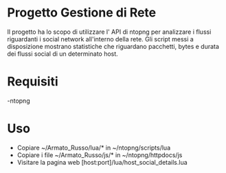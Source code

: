 # Progetto Gestione di Rete
Il progetto ha lo scopo di utilizzare l' API di ntopng per analizzare i flussi riguardanti i social network all'interno della rete. Gli script messi a disposizione mostrano statistiche che riguardano pacchetti, bytes e durata dei flussi social di un determinato host.
# Requisiti
-ntopng
# Uso
- Copiare ~/Armato_Russo/lua/* in ~/ntopng/scripts/lua
- Copiare i file ~/Armato_Russo/js/* in ~/ntopng/httpdocs/js
- Visitare la pagina web [host:port]/lua/host_social_details.lua
